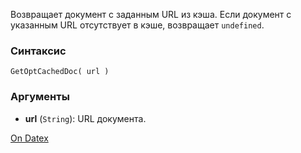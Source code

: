 Возвращает документ с заданным URL из кэша. Если документ с указанным URL отсутствует в кэше, возвращает `undefined`.

### Синтаксис
`GetOptCachedDoc( url )`

### Аргументы
- **url** (`String`): URL документа.

[On Datex](http://docs.datex.ru/article.htm?id=7172076235998782862)